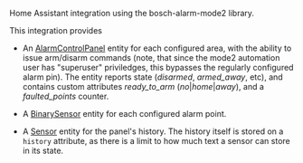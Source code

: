 Home Assistant integration using the bosch-alarm-mode2 library.

This integration provides
- An [AlarmControlPanel](https://developers.home-assistant.io/docs/core/entity/alarm-control-panel/)
entity for each configured area, with the ability to issue arm/disarm commands
(note, that since the mode2 automation user has "superuser" priviledges, this bypasses the regularly
configured alarm pin). The entity reports state (*disarmed*, *armed_away*, etc), and
contains custom attributes *ready_to_arm* (*no*|*home*|*away*), and a *faulted_points* counter.

- A [BinarySensor](https://developers.home-assistant.io/docs/core/entity/binary-sensor) entity for each configured alarm point.

- A [Sensor](https://developers.home-assistant.io/docs/core/entity/sensor/) entity for the panel's history. The history itself is stored on a `history` attribute, as there is a limit to how much text a sensor can store in its state.